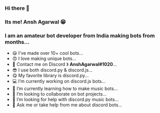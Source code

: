 ### Hi there 👋

### Its me! Ansh Agarwal 😁
### I am an amateur bot developer from India making bots from months...
- 😃 I've made over 10+ cool bots...
- 😍 I love making unique bots...
- 🤘 Contact me on Discord 》 **AnshAgarwal#1020**...
- 😎 I use both discord.py & discord.js...
- 😋 My favorite library is discord.py...
- 💻 I’m currently working on discord.js bots...
- 🎵 I’m currently learning how to make music bots...
- 🤖 I’m looking to collaborate on bot projects...
- 🤔 I’m looking for help with discord.py music bots...
- 💬 Ask me or take help from me about discord bots...

